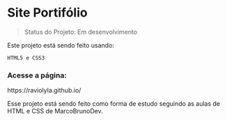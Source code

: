 <h1>Site Portifólio</h1>

>Status do Projeto: Em desenvolvimento

Este projeto está sendo feito usando:
```
HTML5 e CSS3
```
<h3>Acesse a página:</h3>
<link>https://raviolyla.github.io/</link>

Esse projeto está sendo feito como forma de estudo seguindo as aulas de HTML e CSS de MarcoBrunoDev.
